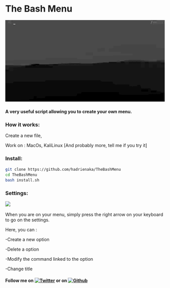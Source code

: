 # The Bash Menu
![](menu.gif)
#### A very useful script allowing you to create your own menu.


### How it works:
<p>Create a new file,</p>
<p>Work on : MacOs, KaliLinux [And probably more, tell me if you try it]</p>

### Install:
```bash
git clone https://github.com/hadrienaka/TheBashMenu
cd TheBashMenu
bash install.sh
```

### Settings:
![](add.gif)
<p>When you are on your menu, simply press the right arrow on your keyboard to go on the settings.</p>
<p>Here, you can :</p>
<p>  -Create a new option</p>
<p>  -Delete a option</p>
<p>  -Modify the command linked to the option</p>
<p>  -Change title</p>


#### Follow me on [![Twitter][1.2]][1] or on [![Github][6.1]][6]
[1.2]: http://i.imgur.com/tXSoThF.png (twitter icon without padding)
[6.1]: http://i.imgur.com/0o48UoR.png (github icon with padding)
[1]: https://twitter.com/hadrienaka
[6]: http://www.github.com/hadrienaka
